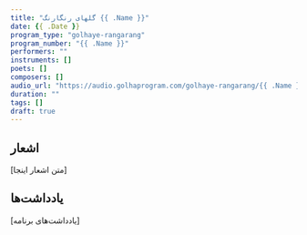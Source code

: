 ```yaml
---
title: "گلهای رنگارنگ {{ .Name }}"
date: {{ .Date }}
program_type: "golhaye-rangarang"
program_number: "{{ .Name }}"
performers: ""
instruments: []
poets: []
composers: []
audio_url: "https://audio.golhaprogram.com/golhaye-rangarang/{{ .Name }}.mp3"
duration: ""
tags: []
draft: true
---
```


## اشعار

[متن اشعار اینجا]

## یادداشت‌ها

[یادداشت‌های برنامه]
